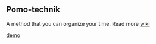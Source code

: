 ## Pomo-technik 

A method that you can organize your time. 
Read more [wiki](https://de.wikipedia.org/wiki/Pomodoro-Technik)

[demo](https://ronijan.github.io/pomo-technik/)
